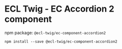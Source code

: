 # ECL Twig - EC Accordion 2 component

npm package: `@ecl-twig/ec-component-accordion2`

```shell
npm install --save @ecl-twig/ec-component-accordion2
```
